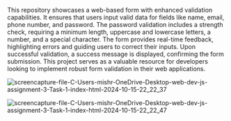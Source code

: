  This repository showcases a web-based form with enhanced 
validation capabilities. It ensures that users input valid data for fields like name, 
email, phone number, and password. The password validation includes a strength 
check, requiring a minimum length, uppercase and lowercase letters, a number, 
and a special character. The form provides real-time feedback, highlighting errors 
and guiding users to correct their inputs. Upon successful validation, a success 
message is displayed, confirming the form submission. This project serves as a 
valuable resource for developers looking to implement robust form validation  in 
their web applications. 

![screencapture-file-C-Users-mishr-OneDrive-Desktop-web-dev-js-assignment-3-Task-1-index-html-2024-10-15-22_22_37](https://github.com/user-attachments/assets/90e35e07-ddb5-4c22-9fa9-aed5fc628620)

![screencapture-file-C-Users-mishr-OneDrive-Desktop-web-dev-js-assignment-3-Task-1-index-html-2024-10-15-22_22_47](https://github.com/user-attachments/assets/691d6858-5519-479b-b5ea-c2388343ced9)
